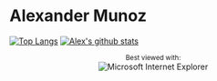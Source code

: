 # Alexander Munoz
[![Top Langs](https://github-readme-stats.vercel.app/api/top-langs/?username=AlexMunoz905&theme=dracula&count_private=true&exclude_repo=WGJ-154)](https://github.com/AlexMunoz905)
[![Alex's github stats](https://github-readme-stats.vercel.app/api?username=AlexMunoz905&count_private=true&show_icons=true&theme=dracula)](https://github.com/AlexMunoz905)
<div align="center">
</div>
<div align="center">

<sup>Best viewed with:</sup><br />![Microsoft Internet Explorer](https://user-images.githubusercontent.com/282759/84683523-52f97980-af05-11ea-9da0-639e1c368536.gif)

</div>

